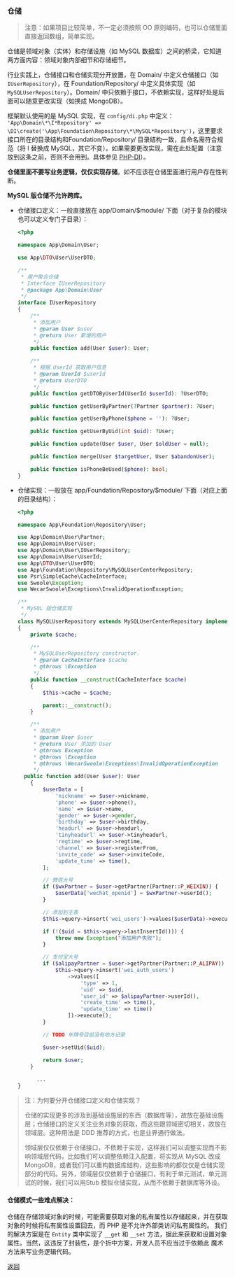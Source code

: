 ### 仓储

> 注意：如果项目比较简单，不一定必须按照 OO 原则编码，也可以仓储里面直接返回数组，简单实现。

仓储是领域对象（实体）和存储设施（如 MySQL 数据库）之间的桥梁，它知道两方面内容：领域对象内部细节和存储细节。

行业实践上，仓储接口和仓储实现分开放置，在 Domain/ 中定义仓储接口（如 `IUserRepository`），在 Foundation/Repository/ 中定义具体实现（如 `MySQLUserRepository`）。Domain/ 中只依赖于接口，不依赖实现，这样好处是后面可以随意更改实现（如换成 MongoDB）。

框架默认使用的是 MySQL 实现，在 `config/di.php` 中定义：   `'App\Domain\*\I*Repository' => \DI\create('\App\Foundation\Repository\*\MySQL*Repository')`，这里要求接口所在的目录结构和Foundation/Repository/ 目录结构一致，且命名需符合规范（将 I 替换成 MySQL，其它不变）。如果需要更改实现，需在此处配置（注意放到这条之前，否则不会用到。具体参见 [PHP-DI](http://php-di.org)）。

**仓储里面不要写业务逻辑，仅仅实现存储**。如不应该在仓储里面进行用户存在性判断。

**MySQL 版仓储不允许跨库。**

- 仓储接口定义：一般直接放在 app/Domain/$module/ 下面（对于复杂的模块也可以定义专门子目录）：

  ```php
  <?php
  
  namespace App\Domain\User;
  
  use App\DTO\User\UserDTO;
  
  /**
   * 用户聚合仓储
   * Interface IUserRepository
   * @package App\Domain\User
   */
  interface IUserRepository
  {
      /**
       * 添加用户
       * @param User $user
       * @return User 新增的用户
       */
      public function add(User $user): User;
  
      /**
       * 根据 UserId 获取用户信息
       * @param UserId $userId
       * @return UserDTO
       */
      public function getDTOByUserId(UserId $userId): ?UserDTO;
  
      public function getUserByPartner(?Partner $partner): ?User;
  
      public function getUserByPhone($phone = ''): ?User;
  
      public function getUserByUid(int $uid): ?User;
  
      public function update(User $user, User $oldUser = null);
  
      public function merge(User $targetUser, User $abandonUser);
  
      public function isPhoneBeUsed($phone): bool;
  }
  
  ```

- 仓储实现：一般放在 app/Foundation/Repository/$module/ 下面（对应上面的目录结构）：

  ```php
  <?php
  
  namespace App\Foundation\Repository\User;
  
  use App\Domain\User\Partner;
  use App\Domain\User\User;
  use App\Domain\User\IUserRepository;
  use App\Domain\User\UserId;
  use App\DTO\User\UserDTO;
  use App\Foundation\Repository\MySQLUserCenterRepository;
  use Psr\SimpleCache\CacheInterface;
  use Swoole\Exception;
  use WecarSwoole\Exceptions\InvalidOperationException;
  
  /**
   * MySQL 版仓储实现
   */
  class MySQLUserRepository extends MySQLUserCenterRepository implements IUserRepository
  {
      private $cache;
  
      /**
       * MySQLUserRepository constructor.
       * @param CacheInterface $cache
       * @throws \Exception
       */
      public function __construct(CacheInterface $cache)
      {
          $this->cache = $cache;
  
          parent::__construct();
      }
  
      /**
       * 添加用户
       * @param User $user
       * @return User 添加的 User
       * @throws Exception
       * @throws \Exception
       * @throws \WecarSwoole\Exceptions\InvalidOperationException
       */
    public function add(User $user): User
      {
          $userData = [
              'nickname' => $user->nickname,
              'phone' => $user->phone(),
              'name' => $user->name,
              'gender' => $user->gender,
              'birthday' => $user->birthday,
              'headurl' => $user->headurl,
              'tinyheadurl' => $user->tinyheadurl,
              'regtime' => $user->regtime,
              'channel' => $user->registerFrom,
              'invite_code' => $user->inviteCode,
              'update_time' => time(),
          ];
  
          // 微信大号
          if ($wxPartner = $user->getPartner(Partner::P_WEIXIN)) {
              $userData['wechat_openid'] = $wxPartner->userId();
          }
  
          // 添加到主表
          $this->query->insert('wei_users')->values($userData)->execute();
  
          if (!($uid = $this->query->lastInsertId())) {
              throw new Exception("添加用户失败");
          }
  
          // 支付宝大号
          if ($alipayPartner = $user->getPartner(Partner::P_ALIPAY)) {
              $this->query->insert('wei_auth_users')
                  ->values([
                      'type' => 1,
                      'uid' => $uid,
                      'user_id' => $alipayPartner->userId(),
                      'create_time' => time(),
                      'update_time' => time()
                  ])->execute();
          }
  
          // TODO 车牌号目前没有地方记录
  
          $user->setUid($uid);
  
          return $user;
      }
    
    	...
  }
  ```
  
> 注：为何要分开仓储接口定义和仓储实现？
>
> 仓储的实现更多的涉及到基础设施层的东西（数据库等），故放在基础设施层；仓储接口的定义关注业务对象的获取，而这些跟领域密切相关，故放在领域层。这种用法是 DDD 推荐的方式，也是业界通行做法。
>
> 领域层仅仅依赖于仓储接口，不依赖于实现，这样我们可以调整实现而不影响领域层代码，比如我们可以调整依赖注入配置，将实现从 MySQL 改成 MongoDB，或者我们可以重构数据库结构，这些影响的都仅仅是仓储实现部分的代码。另外，领域层仅仅依赖于仓储接口，有利于单元测试，单元测试的时候，我们可以用Stub 模拟仓储实现，从而不依赖于数据库等外设。

#### 仓储模式一些难点解决：
仓储在存储领域对象的时候，可能需要获取对象的私有属性以存储起来，并在获取对象的时候将私有属性设置回去，而 PHP 是不允许外部类访问私有属性的。
我们的解决方案是在 `Entity` 类中实现了 `__get` 和 `__set` 方法，据此来获取和设置对象属性。当然，这违反了封装性，是个折中方案，开发人员不应当过于依赖此
魔术方法来写业务逻辑代码。

[返回](../README.md)
